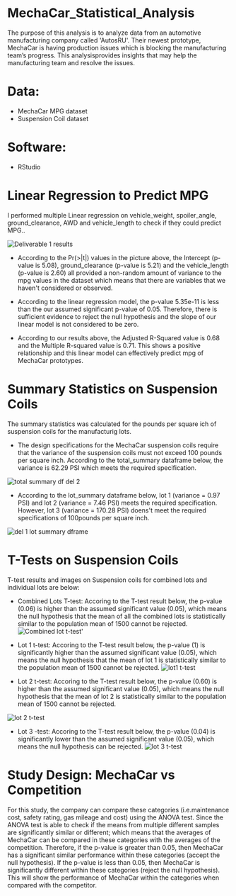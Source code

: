 # MechaCar_Statistical_Analysis
The purpose of this analysis is to analyze data from an automotive manufacturing company called 'AutosRU'. Their newest prototype, MechaCar is having production issues which is blocking the manufacturing team’s progress. This analysisprovides insights that may help the manufacturing team and resolve the issues.

# Data:
* MechaCar MPG dataset
* Suspension Coil dataset

# Software:
* RStudio

# Linear Regression to Predict MPG
I performed multiple Linear regression on vehicle_weight, spoiler_angle, ground_clearance, AWD and vehicle_length to check if they could predict MPG..

![Deliverable 1 results](https://user-images.githubusercontent.com/104453593/185812862-e2b9c9a3-f0d4-45e7-b1bc-31f68cf2cea4.PNG)



* According to the Pr(>|t|) values in the picture above, the Intercept (p-value is 5.08), ground_clearance (p-value is 5.21) and the vehicle_length (p-value is 2.60) all provided a non-random amount of variance to the mpg values in the dataset which means that there are variables that we haven't considered or observed.

* According to the linear regression model, the p-value 5.35e-11 is less than the our assumed significant p-value of 0.05. Therefore, there is sufficient evidence to reject the null hypothesis and the slope of our linear model is not considered to be zero.

* According to our results above, the Adjusted R-Squared value is 0.68 and the Multiple R-squared value is 0.71. This shows a positive relationship and this linear model can effectively predict mpg of MechaCar prototypes.  

# Summary Statistics on Suspension Coils
The summary statistics was calculated for the pounds per square ich of suspension coils for the manufacturig lots.

* The design specifications for the MechaCar suspension coils require that the variance of the suspension coils must not exceed 100 pounds per square inch. According to the total_summary dataframe below, the variance is 62.29 PSI which meets the required specification.

![total summary df del 2](https://user-images.githubusercontent.com/104453593/185813298-73499558-3f7b-4599-9d59-608dc065e06f.PNG)
* According to the lot_summary dataframe below, lot 1 (variance = 0.97 PSI) and lot 2 (variance = 7.46 PSI) meets the required specification. However, lot 3 (variance = 170.28 PSI) doens't meet the required specifications of 100pounds per square inch.

![del 1 lot summary dframe](https://user-images.githubusercontent.com/104453593/185813304-dc9aacad-24c1-476b-8b12-283221c663d0.PNG)


# T-Tests on Suspension Coils
T-test results and images on Suspension coils for combined lots and individual lots are below:

* Combined Lots T-test:
Accoring to the T-test result below, the p-value (0.06) is higher than the assumed significant value (0.05), which means the null hypothesis that the mean of all the combined lots is statistically similar to the population mean of 1500 cannot be rejected.
![Combined lot t-test'](https://user-images.githubusercontent.com/104453593/185814291-137b6de2-6658-49c6-89b6-19857585087f.PNG)


* Lot 1 t-test:
Accoring to the T-test result below, the p-value (1) is significantly higher than the assumed significant value (0.05), which means the null hypothesis that the mean of lot 1 is statistically similar to the population mean of 1500 cannot be rejected.
![lot1 t-test](https://user-images.githubusercontent.com/104453593/185814315-bede18eb-3fde-428b-a6d9-cd83e0e0e3d0.PNG)


* Lot 2 t-test:
Accoring to the T-test result below, the p-value (0.60) is higher than the assumed significant value (0.05), which means the null hypothesis that the mean of lot 2 is statistically similar to the population mean of 1500 cannot be rejected.

![lot 2 t-test](https://user-images.githubusercontent.com/104453593/185814319-2b5ee528-e864-4217-963b-14a6b8bd4622.PNG)


* Lot 3 -test:
Accoring to the T-test result below, the p-value (0.04) is significantly lower than the assumed significant value (0.05), which means the null hypothesis can be rejected.
![lot 3 t-test](https://user-images.githubusercontent.com/104453593/185814329-fb2090b1-dc6b-4853-a98f-5c241c7bbddb.PNG)


# Study Design: MechaCar vs Competition
For this study, the company can compare these categories (i.e.maintenance cost, safety rating, gas mileage and cost) using the ANOVA test. Since the ANOVA test is able to check if the means from multiple different samples are significantly similar or different; which means that the averages of MechaCar can be compared in these categories with the averages of the competition. Therefore, if the p-value is greater than 0.05, then MechaCar has a significant similar performance within these categories (accept the null hypothesis). If the p-value is less than 0.05, then MechaCar is significantly different within these categories (reject the null hypothesis). This will show the performance of MechaCar within the categories when compared with the competitor.
 
